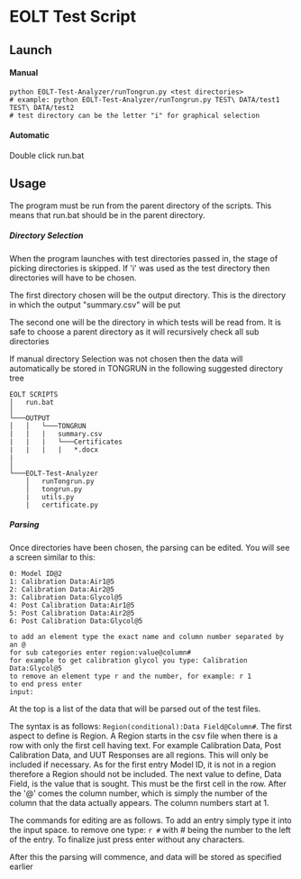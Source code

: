 # EOLT Test Script

## Launch

#### Manual
```shell
python EOLT-Test-Analyzer/runTongrun.py <test directories>
# example: python EOLT-Test-Analyzer/runTongrun.py TEST\ DATA/test1 TEST\ DATA/test2
# test directory can be the letter "i" for graphical selection
``` 
#### Automatic
Double click run.bat


## Usage

The program must be run from the parent directory of the scripts. This means that run.bat should be in the parent directory. 

##### Directory Selection
When the program launches with test directories passed in, the stage of picking directories is skipped. If 'i' was used as the test directory then directories will have to be chosen. 

The first directory chosen will be the output directory. This is the directory in which the output "summary.csv" will be put

The second one will be the directory in which tests will be read from. It is safe to choose a parent directory as it will recursively check all sub directories

If manual directory Selection was not chosen then the data will automatically be stored in TONGRUN in the following suggested directory tree

```
EOLT SCRIPTS
│   run.bat    
│
└───OUTPUT
│   │   └───TONGRUN
|   |   |   summary.csv
|   |   |   └───Certificates
|   |   |   |   *.docx
|   
│   
└───EOLT-Test-Analyzer
    │   runTongrun.py
    │   tongrun.py
    |   utils.py
    |   certificate.py
```

##### Parsing
Once directories have been chosen, the parsing can be edited. You will see a screen similar to this:

```
0: Model ID@2
1: Calibration Data:Air1@5
2: Calibration Data:Air2@5
3: Calibration Data:Glycol@5
4: Post Calibration Data:Air1@5
5: Post Calibration Data:Air2@5
6: Post Calibration Data:Glycol@5

to add an element type the exact name and column number separated by an @
for sub categories enter region:value@column#
for example to get calibration glycol you type: Calibration Data:Glycol@5
to remove an element type r and the number, for example: r 1
to end press enter
input:
```
At the top is a list of the data that will be parsed out of the test files. 

The syntax is as follows: ```Region(conditional):Data Field@Column#```. The first aspect to define is Region. A Region starts in the csv file when there is a row with only the first cell having text. For example Calibration Data, Post Calibration Data, and UUT Responses are all regions. This will only be included if necessary. As for the first entry Model ID, it is not in a region therefore a Region should not be included. The next value to define, Data Field, is the value that is sought. This must be the first cell in the row. After the '@' comes the column number, which is simply the number of the column that the data actually appears. The column numbers start at 1. 

The commands for editing are as follows. To add an entry simply type it into the input space. to remove one type: ```r #``` with # being the number to the left of the entry. To finalize just press enter without any characters.

After this the parsing will commence, and data will be stored as specified earlier